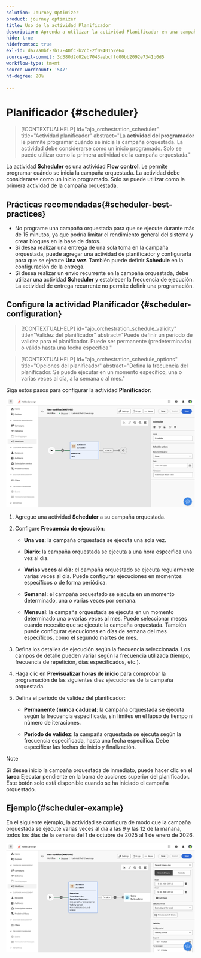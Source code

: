 ```yaml
---
solution: Journey Optimizer
product: journey optimizer
title: Uso de la actividad Planificador
description: Aprenda a utilizar la actividad Planificador en una campaña orquestada
hide: true
hidefromtoc: true
exl-id: da77a0bf-7b17-40fc-b2cb-2f0940152e64
source-git-commit: 3d380d2d02eb7043aebcffd00bb2092e7341b0d5
workflow-type: tm+mt
source-wordcount: '547'
ht-degree: 20%

---
```


# Planificador {#scheduler}


>[!CONTEXTUALHELP]
>id="ajo_orchestration_scheduler"
>title="Actividad planificador"
>abstract="La **actividad del programador** le permite programar cuándo se inicia la campaña orquestada. La actividad debe considerarse como un inicio programado. Solo se puede utilizar como la primera actividad de la campaña orquestada."


La actividad **Scheduler** es una actividad **Flow control**. Le permite programar cuándo se inicia la campaña orquestada. La actividad debe considerarse como un inicio programado. Solo se puede utilizar como la primera actividad de la campaña orquestada.

## Prácticas recomendadas{#scheduler-best-practices}

* No programe una campaña orquestada para que se ejecute durante más de 15 minutos, ya que podría limitar el rendimiento general del sistema y crear bloques en la base de datos.
* Si desea realizar una entrega de una sola toma en la campaña orquestada, puede agregar una actividad de planificador y configurarla para que se ejecute **Una vez**. También puede definir **Schedule** en la configuración de la entrega.
* Si desea realizar un envío recurrente en la campaña orquestada, debe utilizar una actividad **Scheduler** y establecer la frecuencia de ejecución. La actividad de entrega recurrente no permite definir una programación.

## Configure la actividad Planificador {#scheduler-configuration}

>[!CONTEXTUALHELP]
>id="ajo_orchestration_schedule_validity"
>title="Validez del planificador"
>abstract="Puede definir un período de validez para el planificador. Puede ser permanente (predeterminado) o válido hasta una fecha específica."


>[!CONTEXTUALHELP]
>id="ajo_orchestration_schedule_options"
>title="Opciones del planificador"
>abstract="Defina la frecuencia del planificador. Se puede ejecutar en un momento específico, una o varias veces al día, a la semana o al mes."

Siga estos pasos para configurar la actividad **Planificador**:

![](../assets/workflow-scheduler.png)

1. Agregue una actividad **Scheduler** a su campaña orquestada.

1. Configure **Frecuencia de ejecución**:

   * **Una vez**: la campaña orquestada se ejecuta una sola vez.

   * **Diario**: la campaña orquestada se ejecuta a una hora específica una vez al día.

   * **Varias veces al día:** el campaña orquestado se ejecuta regularmente varias veces al día. Puede configurar ejecuciones en momentos específicos o de forma periódica.

   * **Semanal:** el campaña orquestado se ejecuta en un momento determinado, una o varias veces por semana.

   * **Mensual**: la campaña orquestada se ejecuta en un momento determinado una o varias veces al mes. Puede seleccionar meses cuando necesite que se ejecute la campaña orquestada. También puede configurar ejecuciones en días de semana del mes específicos, como el segundo martes de mes.

1. Defina los detalles de ejecución según la frecuencia seleccionada. Los campos de detalle pueden variar según la frecuencia utilizada (tiempo, frecuencia de repetición, días especificados, etc.).

1. Haga clic en **Previsualizar horas de inicio** para comprobar la programación de las siguientes diez ejecuciones de la campaña orquestada.

1. Defina el periodo de validez del planificador:

   * **Permanente (nunca caduca)**: la campaña orquestada se ejecuta según la frecuencia especificada, sin límites en el lapso de tiempo ni número de iteraciones.

   * **Período de validez**: la campaña orquestada se ejecuta según la frecuencia especificada, hasta una fecha específica. Debe especificar las fechas de inicio y finalización.

>[!NOTE]
>
>Si desea inicio la campaña orquestada de inmediato, puede hacer clic en el **tarea** Ejecutar pendiente en la barra de acciones superior del planificador. Este botón solo está disponible cuando se ha iniciado el campaña orquestado.

## Ejemplo{#scheduler-example}

En el siguiente ejemplo, la actividad se configura de modo que la campaña orquestada se ejecute varias veces al día a las 9 y las 12 de la mañana, todos los días de la semana del 1 de octubre de 2025 al 1 de enero de 2026.

![](../assets/workflow-scheduler2.png)
